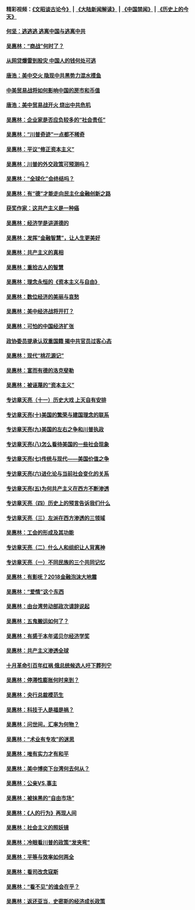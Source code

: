 #### 精彩视频：[《文昭谈古论今》](https://github.com/gfw-breaker/wenzhao/blob/master/README.md?t=11160031) | [《大陆新闻解读》](https://github.com/gfw-breaker/ntdtv-comedy/blob/master/README.md?t=11160031) | [《中国禁闻》](https://github.com/gfw-breaker/ntdtv-news/blob/master/README.md?t=11160031) | [《历史上的今天》](https://github.com/gfw-breaker/today-in-history/blob/master/README.md?t=11160031) 

#### [何坚：逃逃逃 逃离中国与逃离中共](../pages/nsc423/n10592891.md?t=11160031) 

#### [吴惠林：“商战”何时了？](../pages/nsc423/n10573558.md?t=11160031) 

#### [从网贷爆雷到股灾 中国人的钱何处可逃](../pages/nsc423/n10572800.md?t=11160031) 

#### [唐浩：美中交火 隐现中共黑势力混水摸鱼](../pages/nsc423/n10544040.md?t=11160031) 

#### [中美贸易战将如何影响中国的房市和币值](../pages/nsc423/n10543697.md?t=11160031) 

#### [唐浩：美中贸易战开火 烧出中共危机](../pages/nsc423/n10540126.md?t=11160031) 

#### [吴惠林：企业家是否应负较多的“社会责任”](../pages/nsc423/n10535022.md?t=11160031) 

#### [吴惠林：“川普奇迹”一点都不稀奇](../pages/nsc423/n10512808.md?t=11160031) 

#### [吴惠林：平议“修正资本主义”](../pages/nsc423/n10495724.md?t=11160031) 

#### [吴惠林：川普的外交政策可预测吗？](../pages/nsc423/n10462387.md?t=11160031) 

#### [吴惠林：“全球化”会终结吗？](../pages/nsc423/n10452838.md?t=11160031) 

#### [吴惠林：有“德”才能走向民主化金融创新之路](../pages/nsc423/n10432292.md?t=11160031) 

#### [获奖作家：这共产主义是一种癌](../pages/nsc423/n10431541.md?t=11160031) 

#### [吴惠林：经济学是讲道德的](../pages/nsc423/n10398014.md?t=11160031) 

#### [吴惠林：发挥“金融智慧”，让人生更美好](../pages/nsc423/n10375019.md?t=11160031) 

#### [吴惠林：共产主义的真相](../pages/nsc423/n10351394.md?t=11160031) 

#### [吴惠林：重拾古人的智慧](../pages/nsc423/n10337691.md?t=11160031) 

#### [吴惠林：理念永恒的《资本主义与自由》](../pages/nsc423/n10316274.md?t=11160031) 

#### [吴惠林：数位经济的美丽与哀愁](../pages/nsc423/n10292946.md?t=11160031) 

#### [吴惠林：美中经济战将开打？](../pages/nsc423/n10258825.md?t=11160031) 

#### [吴惠林：可怕的中国经济扩张](../pages/nsc423/n10219147.md?t=11160031) 

#### [政协委员提承认双重国籍 揭中共官员过客心态](../pages/nsc423/n10208809.md?t=11160031) 

#### [吴惠林：现代“桃花源记”](../pages/nsc423/n10185234.md?t=11160031) 

#### [吴惠林：富而有德的洛克斐勒](../pages/nsc423/n10142264.md?t=11160031) 

#### [吴惠林：被诬蔑的“资本主义”](../pages/nsc423/n10124816.md?t=11160031) 

#### [专访章天亮（十一）历史大戏 上天自有安排](../pages/nsc423/n10094905.md?t=11160031) 

#### [专访章天亮(十)美国的繁荣与建国理念的联系](../pages/nsc423/n10094899.md?t=11160031) 

#### [专访章天亮(九)美国的左右之争和川普执政](../pages/nsc423/n10094889.md?t=11160031) 

#### [专访章天亮(八)怎么看待美国的一些社会现象](../pages/nsc423/n10094857.md?t=11160031) 

#### [专访章天亮(七)传统与现代——美国价值之争](../pages/nsc423/n10093140.md?t=11160031) 

#### [专访章天亮(六)进化论与当前社会变化的关系](../pages/nsc423/n10092036.md?t=11160031) 

#### [专访章天亮(五)为何共产主义在西方不断渗透](../pages/nsc423/n10083620.md?t=11160031) 

#### [专访章天亮（四）历史上的预言告诉我们什么](../pages/nsc423/n10083606.md?t=11160031) 

#### [专访章天亮（三）左派在西方渗透的三领域](../pages/nsc423/n10081115.md?t=11160031) 

#### [吴惠林：工会的形成及其功能](../pages/nsc423/n10080633.md?t=11160031) 

#### [专访章天亮（二）什么人和组织让人背离神](../pages/nsc423/n10076637.md?t=11160031) 

#### [专访章天亮（一）不同民族的三个共同记忆](../pages/nsc423/n10074188.md?t=11160031) 

#### [吴惠林：有影呒？2018金融泡沫大地震](../pages/nsc423/n10040534.md?t=11160031) 

#### [吴惠林：“爱情”这个东西](../pages/nsc423/n10019423.md?t=11160031) 

#### [吴惠林：由台湾劳动部政次请辞说起](../pages/nsc423/n9979679.md?t=11160031) 

#### [吴惠林：五鬼搬运如何了？](../pages/nsc423/n9925338.md?t=11160031) 

#### [吴惠林：有感于本年诺贝尔经济学奖](../pages/nsc423/n9871883.md?t=11160031) 

#### [吴惠林：共产主义渗透全球](../pages/nsc423/n9812748.md?t=11160031) 

#### [十月革命引百年红祸 俄总统候选人吁下葬列宁](../pages/nsc423/n9810182.md?t=11160031) 

#### [吴惠林：停滞性膨胀何时来到？](../pages/nsc423/n9764136.md?t=11160031) 

#### [吴惠林：央行总裁模范生](../pages/nsc423/n9728134.md?t=11160031) 

#### [吴惠林：科技于人是福是祸？](../pages/nsc423/n9672982.md?t=11160031) 

#### [吴惠林：问世间，汇率为何物？](../pages/nsc423/n9621788.md?t=11160031) 

#### [吴惠林：“术业有专攻”的迷思](../pages/nsc423/n9580363.md?t=11160031) 

#### [吴惠林：唯有实力才有和平](../pages/nsc423/n9529599.md?t=11160031) 

#### [吴惠林：美中博奕下台湾何去何从？](../pages/nsc423/n9483598.md?t=11160031) 

#### [吴惠林：公亲VS.事主](../pages/nsc423/n9425637.md?t=11160031) 

#### [吴惠林：被抹黑的“自由市场”](../pages/nsc423/n9351545.md?t=11160031) 

#### [吴惠林：《人的行为》再现人间](../pages/nsc423/n9296339.md?t=11160031) 

#### [吴惠林：社会主义的照妖镜](../pages/nsc423/n9243460.md?t=11160031) 

#### [吴惠林：冷眼看川普的政策“发夹弯”](../pages/nsc423/n9120684.md?t=11160031) 

#### [吴惠林：平等与效率如何两全](../pages/nsc423/n9075430.md?t=11160031) 

#### [吴惠林：看司改念寇斯](../pages/nsc423/n9024915.md?t=11160031) 

#### [吴惠林：“看不见”的谁会在乎？](../pages/nsc423/n8977488.md?t=11160031) 

#### [吴惠林：返还亚当．史密斯的经济成长政策](../pages/nsc423/n8931896.md?t=11160031) 


